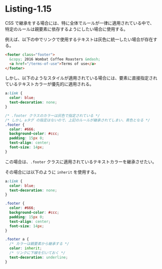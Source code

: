 # Listing-1.15

CSS で継承をする場合には、特に全体でルールが一律に適用されている中で、特定のルールは親要素に依存するようにしたい場合に使用する。

例えば、以下の中でリンクで使用するテキストは灰色に統一したい場合が存在する。

```html
<footer class="footer">
  &copy; 2016 Wombat Coffee Roasters &mdash;
  <a href="/terms-of-use">Terms of use</a>
</footer>
```

しかし、以下のようなスタイルが適用されている場合には、要素に直接指定されているテキストカラーが優先的に適用される。

```css
a:link {
  color: blue;
  text-decoration: none;
}

/* .footer クラスのカラーは灰色で指定されている */
/* しかし aタグ の指定はないので、上記のルールが継承されてしまい、青色となる */
.footer {
  color: #666;
  background-color: #ccc;
  padding: 15px 0;
  text-align: center;
  font-size: 14px;
}
```

この場合は、`.footer` クラスに適用されているテキストカラーを継承させたい。

その場合には以下のように `inherit` を使用する。

```css
a:link {
  color: blue;
  text-decoration: none;
}

.footer {
  color: #666;
  background-color: #ccc;
  padding: 15px 0;
  text-align: center;
  font-size: 14px;
}

.footer a {
  /* カラーは親要素から継承する */
  color: inherit;
  /* リンクに下線を引いておく */
  text-decoration: underline;
}
```
